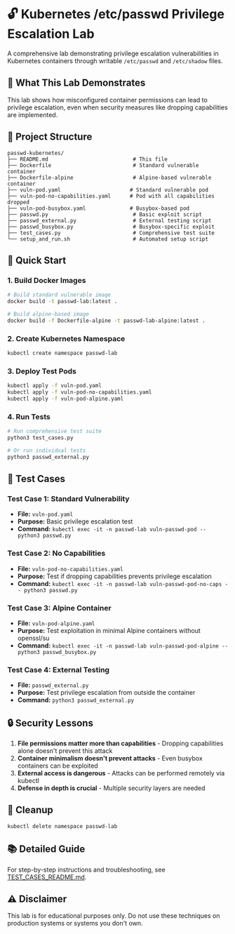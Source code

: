 # 🔓 Kubernetes /etc/passwd Privilege Escalation Lab

A comprehensive lab demonstrating privilege escalation vulnerabilities in Kubernetes containers through writable `/etc/passwd` and `/etc/shadow` files.

## 🎯 What This Lab Demonstrates

This lab shows how misconfigured container permissions can lead to privilege escalation, even when security measures like dropping capabilities are implemented.

## 📁 Project Structure

```
passwd-kubernetes/
├── README.md                           # This file
├── Dockerfile                          # Standard vulnerable container
├── Dockerfile-alpine                   # Alpine-based vulnerable container
├── vuln-pod.yaml                      # Standard vulnerable pod
├── vuln-pod-no-capabilities.yaml      # Pod with all capabilities dropped
├── vuln-pod-busybox.yaml              # Busybox-based pod
├── passwd.py                           # Basic exploit script
├── passwd_external.py                  # External testing script
├── passwd_busybox.py                   # Busybox-specific exploit
├── test_cases.py                       # Comprehensive test suite
└── setup_and_run.sh                    # Automated setup script
```

## 🚀 Quick Start

### 1. Build Docker Images
```bash
# Build standard vulnerable image
docker build -t passwd-lab:latest .

# Build alpine-based image
docker build -f Dockerfile-alpine -t passwd-lab-alpine:latest .
```

### 2. Create Kubernetes Namespace
```bash
kubectl create namespace passwd-lab
```

### 3. Deploy Test Pods
```bash
kubectl apply -f vuln-pod.yaml
kubectl apply -f vuln-pod-no-capabilities.yaml
kubectl apply -f vuln-pod-alpine.yaml
```

### 4. Run Tests
```bash
# Run comprehensive test suite
python3 test_cases.py

# Or run individual tests
python3 passwd_external.py
```

## 🧪 Test Cases

### Test Case 1: Standard Vulnerability
- **File:** `vuln-pod.yaml`
- **Purpose:** Basic privilege escalation test
- **Command:** `kubectl exec -it -n passwd-lab vuln-passwd-pod -- python3 passwd.py`

### Test Case 2: No Capabilities
- **File:** `vuln-pod-no-capabilities.yaml`
- **Purpose:** Test if dropping capabilities prevents privilege escalation
- **Command:** `kubectl exec -it -n passwd-lab vuln-passwd-pod-no-caps -- python3 passwd.py`

### Test Case 3: Alpine Container
- **File:** `vuln-pod-alpine.yaml`
- **Purpose:** Test exploitation in minimal Alpine containers without openssl/su
- **Command:** `kubectl exec -it -n passwd-lab vuln-passwd-pod-alpine -- python3 passwd_busybox.py`

### Test Case 4: External Testing
- **File:** `passwd_external.py`
- **Purpose:** Test privilege escalation from outside the container
- **Command:** `python3 passwd_external.py`

## 🔒 Security Lessons

1. **File permissions matter more than capabilities** - Dropping capabilities alone doesn't prevent this attack
2. **Container minimalism doesn't prevent attacks** - Even busybox containers can be exploited
3. **External access is dangerous** - Attacks can be performed remotely via kubectl
4. **Defense in depth is crucial** - Multiple security layers are needed

## 🧹 Cleanup

```bash
kubectl delete namespace passwd-lab
```

## 📚 Detailed Guide

For step-by-step instructions and troubleshooting, see [TEST_CASES_README.md](TEST_CASES_README.md).

## ⚠️ Disclaimer

This lab is for educational purposes only. Do not use these techniques on production systems or systems you don't own.
